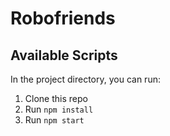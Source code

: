 # Robofriends

## Available Scripts

In the project directory, you can run:

1. Clone this repo
2. Run `npm install`
3. Run `npm start`
